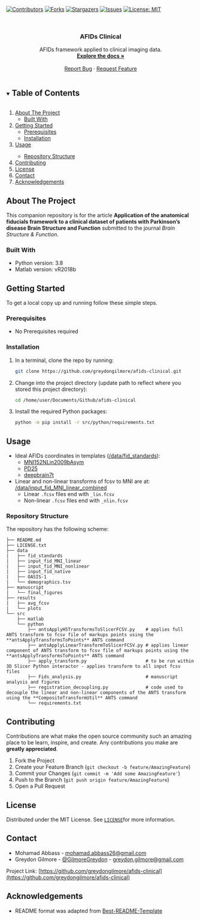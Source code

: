 
[![Contributors][contributors-shield]][contributors-url]
[![Forks][forks-shield]][forks-url]
[![Stargazers][stars-shield]][stars-url]
[![Issues][issues-shield]][issues-url]
[![License: MIT][license-shield]]([license-url])


<!-- PROJECT LOGO -->
<br />
<p align="center">
  <h3 align="center">AFIDs Clinical</h3>
  <p align="center">
    AFIDs framework applied to clinical imaging data.
    <br />
    <a href="https://github.com/greydongilmore/afids-clinical"><strong>Explore the docs »</strong></a>
    <br />
    <br />
    <a href="https://github.com/greydongilmore/afids-clinical/issues">Report Bug</a>
    ·
    <a href="https://github.com/greydongilmore/afids-clinical/issues">Request Feature</a>
  </p>
</p>



<!-- TABLE OF CONTENTS -->
<details open="open">
  <summary><h2 style="display: inline-block">Table of Contents</h2></summary>
  <ol>
    <li>
      <a href="#about-the-project">About The Project</a>
      <ul>
        <li><a href="#built-with">Built With</a></li>
      </ul>
    </li>
    <li>
      <a href="#getting-started">Getting Started</a>
      <ul>
        <li><a href="#prerequisites">Prerequisites</a></li>
        <li><a href="#installation">Installation</a></li>
      </ul>
    </li>
    <li><a href="#usage">Usage</a></li>
      <ul>
        <li><a href="#repository-structure">Repository Structure</a></li>
      </ul>
    <li><a href="#contributing">Contributing</a></li>
    <li><a href="#license">License</a></li>
    <li><a href="#contact">Contact</a></li>
    <li><a href="#acknowledgements">Acknowledgements</a></li>
  </ol>
</details>



<!-- ABOUT THE PROJECT -->
## About The Project

This companion repository is for the article **Application of the anatomical fiducials framework to a clinical dataset of patients with Parkinson’s disease
Brain Structure and Function** submitted to the journal *Brain Structure & Function*.

### Built With

* Python version: 3.8
* Matlab version: vR2018b

<!-- GETTING STARTED -->
## Getting Started

To get a local copy up and running follow these simple steps.

### Prerequisites

* No Prerequisites required

### Installation

1. In a terminal, clone the repo by running:
    ```sh
    git clone https://github.com/greydongilmore/afids-clinical.git
    ```

2. Change into the project directory (update path to reflect where you stored this project directory):
    ```sh
    cd /home/user/Documents/Github/afids-clinical
    ```

3. Install the required Python packages:
    ```sh
    python -m pip install -r src/python/requirements.txt
    ```


<!-- USAGE EXAMPLES -->
## Usage

* Ideal AFIDs coordinates in templates ([/data/fid_standards](/data/fid_standards)):
    * [MNI152NLin2009bAsym](/data/fid_standards/MNI152NLin2009bAsym_rater_standard/MNI152NLin2009bAsym_desc-raterstandard_afids.fcsv)
    * [PD25](/data/fid_standards/PD25_standard_afids/PD25_desc-standard_afids.fcsv)
    * [deepbrain7t](/data/fid_standards/deepbrain7t_standard_afids/deepbrain7t_desc-standard_afids.fcsv)
* Linear and non-linear transforms of fcsv to MNI are at: [/data/input_fid_MNI_linear_combined](/data/input_fid_MNI_linear_combined)
    * Linear `.fcsv` files end with `_lin.fcsv`
    * Non-linear `.fcsv` files end with `_nlin.fcsv`

### Repository Structure

The repository has the following scheme:
```
├── README.md
├── LICENSE.txt
├── data
|   ├── fid_standards
|   ├── input_fid_MNI_linear
|   ├── input_fid_MNI_nonlinear
|   ├── input_fid_native
|   ├── OASIS-1
|   └── demographics.tsv
├── manuscript
|   └── final_figures
├── results
|   ├── avg_fcsv
|   └── plots
└── src
    ├── matlab
    └── python
        ├── antsApplyH5TransformsToSlicerFCSV.py    # applies full ANTS transform to fcsv file of markups points using the **antsApplyTransformsToPoints** ANTS command 
        ├── antsApplyLinearTransformToSlicerFCSV.py # applies linear component of ANTS transform to fcsv file of markups points using the **antsApplyTransformsToPoints** ANTS command 
        ├── apply_transform.py                      # to be run within 3D Slicer Python interactor - applies transform to all input fcsv files
        ├── Fids_analysis.py                        # manuscript analysis and figures
        ├── registration_decoupling.py              # code used to decouple the linear and non-linear components of the ANTS transform using the **CompositeTransformUtil** ANTS command
        └── requirements.txt
```

<!-- CONTRIBUTING -->
## Contributing

Contributions are what make the open source community such an amazing place to be learn, inspire, and create. Any contributions you make are **greatly appreciated**.

1. Fork the Project
2. Create your Feature Branch (`git checkout -b feature/AmazingFeature`)
3. Commit your Changes (`git commit -m 'Add some AmazingFeature'`)
4. Push to the Branch (`git push origin feature/AmazingFeature`)
5. Open a Pull Request


<!-- LICENSE -->
## License

Distributed under the MIT License. See [`LICENSE`](LICENSE.txt)for more information.


<!-- CONTACT -->
## Contact

* Mohamad Abbass - mohamad.abbass26@gmail.com
* Greydon Gilmore - [@GilmoreGreydon](https://twitter.com/GilmoreGreydon) - greydon.gilmore@gmail.com

Project Link: [https://github.com/greydongilmore/afids-clinical](https://github.com/greydongilmore/afids-clinical)


<!-- ACKNOWLEDGEMENTS -->
## Acknowledgements

* README format was adapted from [Best-README-Template](https://github.com/othneildrew/Best-README-Template)


<!-- MARKDOWN LINKS & IMAGES -->
<!-- https://www.markdownguide.org/basic-syntax/#reference-style-links -->
[contributors-shield]: https://img.shields.io/github/contributors/greydongilmore/afids-clinical.svg?style=for-the-badge
[contributors-url]: https://github.com/greydongilmore/afids-clinical/graphs/contributors
[forks-shield]: https://img.shields.io/github/forks/greydongilmore/afids-clinical.svg?style=for-the-badge
[forks-url]: https://github.com/greydongilmore/afids-clinical/network/members
[stars-shield]: https://img.shields.io/github/stars/greydongilmore/afids-clinical.svg?style=for-the-badge
[stars-url]: https://github.com/greydongilmore/afids-clinical/stargazers
[issues-shield]: https://img.shields.io/github/issues/greydongilmore/afids-clinical.svg?style=for-the-badge
[issues-url]: https://github.com/greydongilmore/afids-clinical/issues
[license-shield]: https://img.shields.io/github/license/greydongilmore/afids-clinical.svg?style=for-the-badge
[license-url]: https://github.com/greydongilmore/afids-clinical/blob/master/LICENSE.txt
